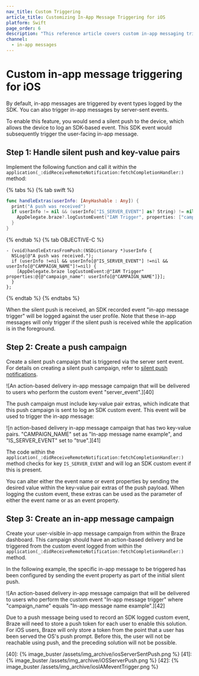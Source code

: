 ```yaml
---
nav_title: Custom Triggering
article_title: Customizing In-App Message Triggering for iOS
platform: Swift
page_order: 6
description: "This reference article covers custom in-app messaging triggering for your iOS application."
channel:
  - in-app messages
---
```


# Custom in-app message triggering for iOS

By default, in-app messages are triggered by event types logged by the SDK. You can also trigger in-app messages by server-sent events.

To enable this feature, you would send a silent push to the device, which allows the device to log an SDK-based event. This SDK event would subsequently trigger the user-facing in-app message.

## Step 1: Handle silent push and key-value pairs

Implement the following function and call it within the `application(_:didReceiveRemoteNotification:fetchCompletionHandler:)` method:

{% tabs %}
{% tab swift %}

```swift
func handleExtras(userInfo: [AnyHashable : Any]) {
  print("A push was received")
  if userInfo != nil && (userInfo["IS_SERVER_EVENT"] as? String) != nil && (userInfo["CAMPAIGN_NAME"] as? String) != nil {
    AppDelegate.braze?.logCustomEvent("IAM Trigger", properties: ["campaign_name": userInfo["CAMPAIGN_NAME"]])
  }
}
```

{% endtab %}
{% tab OBJECTIVE-C %}

```objc
- (void)handleExtrasFromPush:(NSDictionary *)userInfo {
  NSLog(@"A push was received.");
  if (userInfo !=nil && userInfo[@"IS_SERVER_EVENT"] !=nil && userInfo[@"CAMPAIGN_NAME"]!=nil) {
    [AppDelegate.braze logCustomEvent:@"IAM Trigger" properties:@{@"campaign_name": userInfo[@"CAMPAIGN_NAME"]}];
  }
};
```

{% endtab %}
{% endtabs %}

When the silent push is received, an SDK recorded event "in-app message trigger" will be logged against the user profile. Note that these in-app messages will only trigger if the silent push is received while the application is in the foreground.

## Step 2: Create a push campaign

Create a silent push campaign that is triggered via the server sent event. For details on creating a silent push campaign, refer to [silent push notifications][39].

![An action-based delivery in-app message campaign that will be delivered to users who perform the custom event "server_event".][40]

The push campaign must include key-value pair extras, which indicate that this push campaign is sent to log an SDK custom event. This event will be used to trigger the in-app message:

![n action-based delivery in-app message campaign that has two key-value pairs. "CAMPAIGN_NAME" set as "In-app message name example", and "IS_SERVER_EVENT" set to "true".][41]

The code within the `application(_:didReceiveRemoteNotification:fetchCompletionHandler:)` method checks for key `IS_SERVER_EVENT` and will log an SDK custom event if this is present.

You can alter either the event name or event properties by sending the desired value within the key-value pair extras of the push payload. When logging the custom event, these extras can be used as the parameter of either the event name or as an event property.

## Step 3: Create an in-app message campaign

Create your user-visible in-app message campaign from within the Braze dashboard. This campaign should have an action-based delivery and be triggered from the custom event logged from within the `application(_:didReceiveRemoteNotification:fetchCompletionHandler:)` method.

In the following example, the specific in-app message to be triggered has been configured by sending the event property as part of the initial silent push.

![An action-based delivery in-app message campaign that will be delivered to users who perform the custom event "In-app message trigger" where "campaign_name" equals "In-app message name example".][42]

Due to a push message being used to record an SDK logged custom event, Braze will need to store a push token for each user to enable this solution. For iOS users, Braze will only store a token from the point that a user has been served the OS's push prompt. Before this, the user will not be reachable using push, and the preceding solution will not be possible.

[39]: {{site.baseurl}}/developer_guide/platform_integration_guides/swift/push_notifications/silent_push_notifications/
[40]: {% image_buster /assets/img_archive/iosServerSentPush.png %}
[41]: {% image_buster /assets/img_archive/iOSServerPush.png %}
[42]: {% image_buster /assets/img_archive/iosIAMeventTrigger.png %}